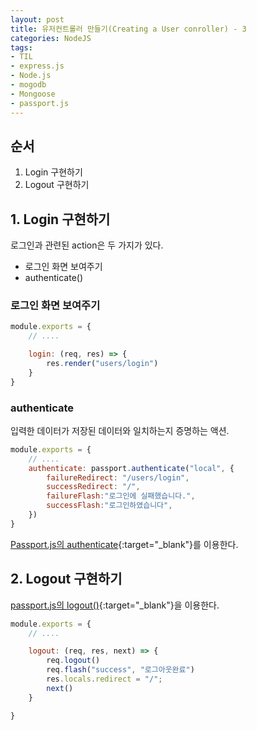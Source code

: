 ```yaml
---
layout: post 
title: 유저컨트롤러 만들기(Creating a User conroller) - 3
categories: NodeJS
tags: 
- TIL
- express.js
- Node.js
- mogodb
- Mongoose
- passport.js
---
```


## 순서

1. Login 구현하기
2. Logout 구현하기

## 1. Login 구현하기

로그인과 관련된 action은 두 가지가 있다.

- 로그인 화면 보여주기
- authenticate()

### 로그인 화면 보여주기

```javascript
module.exports = {
    // ....

    login: (req, res) => {
        res.render("users/login")
    }
}
```

### authenticate

입력한 데이터가 저장된 데이터와 일치하는지 증명하는 액션.

```javascript
module.exports = {
    // ....
    authenticate: passport.authenticate("local", {
        failureRedirect: "/users/login",
        successRedirect: "/",
        failureFlash:"로그인에 실패했습니다.",
        successFlash:"로그인하였습니다",
    })
}
```

[Passport.js의 authenticate](http://www.passportjs.org/docs/authenticate/){:target="_blank"}를 이용한다.

## 2. Logout 구현하기

[passport.js의 logout()](http://www.passportjs.org/docs/logout/){:target="_blank"}을 이용한다.

```javascript
module.exports = {
    // ....

    logout: (req, res, next) => {
        req.logout()
        req.flash("success", "로그아웃완료")
        res.locals.redirect = "/";
        next()
    }

}
```

